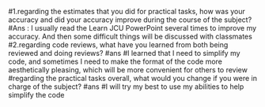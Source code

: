 
#1.regarding the estimates that you did for practical tasks, how was your accuracy and did your accuracy improve during the course of the subject?
#Ans : I usually read the Learn JCU PowerPoint several times to improve my accuracy. And then some difficult things will be discussed with classmates
#2.regarding code reviews, what have you learned from both being reviewed and doing reviews?
#ans
#I learned that I need to simplify my code, and sometimes I need to make the format of the code more aesthetically pleasing, which will be more convenient for others to review
#regarding the practical tasks overall, what would you change if you were in charge of the subject?
#ans
#I will try my best to use my abilities to help simplify the code
   

